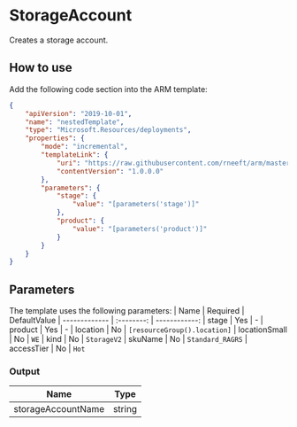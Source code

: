 # StorageAccount
Creates a storage account.

## How to use
Add the following code section into the ARM template:
``` json
{
    "apiVersion": "2019-10-01",
    "name": "nestedTemplate",
    "type": "Microsoft.Resources/deployments",
    "properties": {
        "mode": "incremental",
        "templateLink": {
            "uri": "https://raw.githubusercontent.com/rneeft/arm/master/templates/StorageAccounts/2019-06-01/v1/azuredeploy.json",
            "contentVersion": "1.0.0.0"
        },
        "parameters": {
            "stage": {
                "value": "[parameters('stage')]"
            },
            "product": {
                "value": "[parameters('product')]"
            }
        }
    }
}
```
## Parameters
The template uses the following parameters:
| Name          | Required  | DefaultValue
| ------------- | :--------: | ------------: 
| stage         | Yes       | -
| product       | Yes       | -
| location | No | `[resourceGroup().location]`
| locationSmall | No        | `WE`
| kind | No | `StorageV2`
| skuName | No | `Standard_RAGRS`
| accessTier | No | `Hot`

### Output

| Name | Type |
| ---- | ---- |
| storageAccountName | string